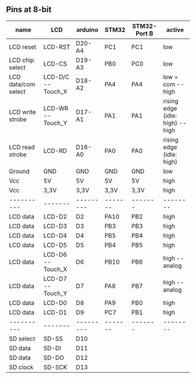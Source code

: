 ## Pins at 8-bit 

name|LCD|arduino|STM32|STM32-Port B|active  
----------|-------|---------|-------|-------|--------  
LCD reset|LCD-RST|D20-A4|PC1|PC1|low  
LCD chip select |LCD-CS|D19-A3|PB0|PC0|low  
LCD data/com select|LCD-D/C -- Touch_X|D18-A2|PA4|PA4|low = com -- high  
LCD write strobe|LCD-WR -- Touch_Y|D17-A1|PA1|PA1|rising edge (idle: high) -- high  
LCD read strobe|LCD-RD|D16-A0|PA0|PA0|rising edge (idle: high)  
Ground|GND|GND|GND|GND|low  
Vcc|5V|5V|5V|5V|high  
Vcc|3,3V|3,3V|3,3V|3,3V|high  
----------|-------|---------|-------|-------|--------  
LCD data|LCD-D2|D2|PA10|PB2|high  
LCD data|LCD-D3|D3|PB3|PB3|high  
LCD data|LCD-D4|D4|PB5|PB4|high  
LCD data|LCD-D5|D5|PB4|PB5|high  
LCD data|LCD-D6 -- Touch_X|D6|PB10|PB6|high -- analog  
LCD data|LCD-D7 -- Touch_Y|D7|PA8|PB7|high -- analog  
LCD data|LCD-D0|D8|PA9|PB0|high  
LCD data|LCD-D1|D9|PC7|PB1|high  
----------|-------|---------|-------|-------|--------  
SD select|SD-SS|D10  
SD data|SD-DI|D11   
SD data|SD-DO|D12  
SD clock|SD-SCK|D13
